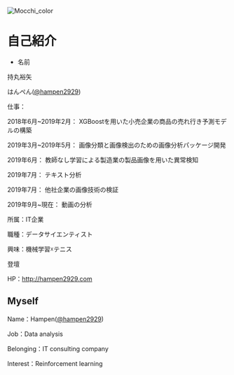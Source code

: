 ![Mocchi_color](https://user-images.githubusercontent.com/34574033/54477569-70e0b600-484c-11e9-8a72-a48098f0b49c.png)

# 自己紹介
- 名前

持丸裕矢

はんぺん([@hampen2929](https://twitter.com/hampen2929))

仕事：

2018年6月~2019年2月：  XGBoostを用いた小売企業の商品の売れ行き予測モデルの構築

2019年3月~2019年5月：  画像分類と画像検出のための画像分析パッケージ開発

2019年6月：           教師なし学習による製造業の製品画像を用いた異常検知

2019年7月：           テキスト分析

2019年7月：           他社企業の画像技術の検証

2019年9月~現在：       動画の分析

所属：IT企業

職種：データサイエンティスト

興味：機械学習☓テニス

登壇





HP：http://hampen2929.com

## Myself
Name：Hampen([@hampen2929](https://twitter.com/hampen2929))

Job：Data analysis

Belonging：IT consulting company

Interest：Reinforcement learning

